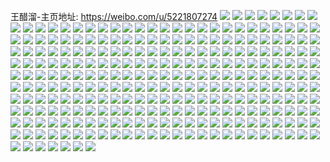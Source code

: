 王醋溜-主页地址: https://weibo.com/u/5221807274 
![](https://wx4.sinaimg.cn/mw2000/005HoaBYly1h990yysvl7j30v91vo1gv.jpg) 
![](https://wx4.sinaimg.cn/mw2000/005HoaBYly1h90vgpvy8sj30v91votop.jpg) 
![](https://wx4.sinaimg.cn/mw2000/005HoaBYly1h8tzki9qjcj31sc2dse82.jpg) 
![](https://wx4.sinaimg.cn/mw2000/005HoaBYly1h8tzkhjmwij30v91jktsp.jpg) 
![](https://wx4.sinaimg.cn/mw2000/005HoaBYly1h8tzl6uj6rj32bd36c1ky.jpg) 
![](https://wx4.sinaimg.cn/mw2000/005HoaBYly1h8tzkm4od7j31sc2dshdu.jpg) 
![](https://wx4.sinaimg.cn/mw2000/005HoaBYly1h8stl1qadxj336c1sbkjl.jpg) 
![](https://wx4.sinaimg.cn/mw2000/005HoaBYly1h85kl3oaw4j31sc2dsnpe.jpg) 
![](https://wx4.sinaimg.cn/mw2000/005HoaBYly1h85kl5tfzhj31sc2ds4qr.jpg) 
![](https://wx4.sinaimg.cn/mw2000/005HoaBYly1h7t21xpuuxj32402ynhdu.jpg) 
![](https://wx4.sinaimg.cn/mw2000/005HoaBYly1h7t21ynocoj327x32ze82.jpg) 
![](https://wx4.sinaimg.cn/mw2000/005HoaBYly1h7t21zrgjsj326q30sb2a.jpg) 
![](https://wx4.sinaimg.cn/mw2000/005HoaBYly1h7t220wlvoj328935p7wi.jpg) 
![](https://wx4.sinaimg.cn/mw2000/005HoaBYly1h73mmp8druj31sc2dsq8h.jpg) 
![](https://wx4.sinaimg.cn/mw2000/005HoaBYly1h73mmnufaaj31sc2d8n2n.jpg) 
![](https://wx4.sinaimg.cn/mw2000/005HoaBYly1h6xms4h18lj32c0340npd.jpg) 
![](https://wx4.sinaimg.cn/mw2000/005HoaBYly1h6g6r9vz42j31sc2dskjm.jpg) 
![](https://wx4.sinaimg.cn/mw2000/005HoaBYly1h65f753eb4j30tp16jqmd.jpg) 
![](https://wx4.sinaimg.cn/mw2000/005HoaBYly1h65f75km6uj30wi1coaen.jpg) 
![](https://wx4.sinaimg.cn/mw2000/005HoaBYly1h5r75wjoanj31sc2dshdu.jpg) 
![](https://wx4.sinaimg.cn/mw2000/005HoaBYly1h5r75yp0cpj31sc2dshdu.jpg) 
![](https://wx4.sinaimg.cn/mw2000/005HoaBYly1h5p87nwnhuj31sc2dshdu.jpg) 
![](https://wx4.sinaimg.cn/mw2000/005HoaBYly1h5p87tpsynj31sc2ds4qq.jpg) 
![](https://wx4.sinaimg.cn/mw2000/005HoaBYly1h5ci2jkcc2j30rl116wr9.jpg) 
![](https://wx4.sinaimg.cn/mw2000/005HoaBYly1h544aw65csj31sc2dsb2a.jpg) 
![](https://wx4.sinaimg.cn/mw2000/005HoaBYly1h544audsblj31sc2dshdu.jpg) 
![](https://wx4.sinaimg.cn/mw2000/005HoaBYgy1h4agb1akvbj32c0341qv7.jpg) 
![](https://wx4.sinaimg.cn/mw2000/005HoaBYgy1h4agaw84gaj32c03401l0.jpg) 
![](https://wx4.sinaimg.cn/mw2000/005HoaBYgy1h4agayue1aj32c03404qs.jpg) 
![](https://wx4.sinaimg.cn/mw2000/005HoaBYgy1h4agb47nn9j32c0340e83.jpg) 
![](https://wx4.sinaimg.cn/mw2000/005HoaBYly1h3ls8qebg5j31qg2e4b2a.jpg) 
![](https://wx4.sinaimg.cn/mw2000/005HoaBYly1h3ls8rcjcvj31r72ds7wi.jpg) 
![](https://wx4.sinaimg.cn/mw2000/005HoaBYly1h3ls8plgrjj31sc2d6e82.jpg) 
![](https://wx4.sinaimg.cn/mw2000/005HoaBYly1h3fzstkj64j31sc2ck1ky.jpg) 
![](https://wx4.sinaimg.cn/mw2000/005HoaBYly1h3fzss8ne4j31sc2cenpd.jpg) 
![](https://wx4.sinaimg.cn/mw2000/005HoaBYly1h2yhvv6yg6j328o35rnpf.jpg) 
![](https://wx4.sinaimg.cn/mw2000/005HoaBYly1h2yhvyhxoyj321u3001kz.jpg) 
![](https://wx4.sinaimg.cn/mw2000/005HoaBYly1h2yhvs0dmyj31vy2o77wj.jpg) 
![](https://wx4.sinaimg.cn/mw2000/005HoaBYly1h2yhw0idtjj31ql2pwe82.jpg) 
![](https://wx4.sinaimg.cn/mw2000/005HoaBYly1h2crn15tybj31zu2uuu0z.jpg) 
![](https://wx4.sinaimg.cn/mw2000/005HoaBYly1h2crn6gmchj31pc2u7u0y.jpg) 
![](https://wx4.sinaimg.cn/mw2000/005HoaBYly1h2crnd3acgj32c03407wk.jpg) 
![](https://wx4.sinaimg.cn/mw2000/005HoaBYly1h2crn2pruuj322435tkjo.jpg) 
![](https://wx4.sinaimg.cn/mw2000/005HoaBYly1h2crn8a2f6j322a2xn1l1.jpg) 
![](https://wx4.sinaimg.cn/mw2000/005HoaBYly1h2crn4cvxdj31t62z74qr.jpg) 
![](https://wx4.sinaimg.cn/mw2000/005HoaBYly1h2crn9iogjj323q2xjqv7.jpg) 
![](https://wx4.sinaimg.cn/mw2000/005HoaBYly1h2crnaklokj31vf2tix6q.jpg) 
![](https://wx4.sinaimg.cn/mw2000/005HoaBYly1h1xhjnr9f4j31ws2ov4qq.jpg) 
![](https://wx4.sinaimg.cn/mw2000/005HoaBYly1h1xhjkbyksj32c0340kjm.jpg) 
![](https://wx4.sinaimg.cn/mw2000/005HoaBYly1h1xhjlui4qj31uz2qlnpe.jpg) 
![](https://wx4.sinaimg.cn/mw2000/005HoaBYly1h1xhjy4thej30u017wqgt.jpg) 
![](https://wx4.sinaimg.cn/mw2000/005HoaBYly1h1xhjpb192j31te2pcu0x.jpg) 
![](https://wx4.sinaimg.cn/mw2000/005HoaBYly1h1imsf3juzj32c0340u0x.jpg) 
![](https://wx4.sinaimg.cn/mw2000/005HoaBYly1h1ieyuknp0j32c0340e1d.jpg) 
![](https://wx4.sinaimg.cn/mw2000/005HoaBYly1h1ieytct71j32c03401kx.jpg) 
![](https://wx4.sinaimg.cn/mw2000/005HoaBYly1h1ieysjsehj32c0340azq.jpg) 
![](https://wx4.sinaimg.cn/mw2000/005HoaBYly1h1ieyty9pqj32c03404ik.jpg) 
![](https://wx4.sinaimg.cn/mw2000/005HoaBYly1h0np4null4j31hv2dsx6p.jpg) 
![](https://wx4.sinaimg.cn/mw2000/005HoaBYly1h0np4osv5xj31if2dsu0x.jpg) 
![](https://wx4.sinaimg.cn/mw2000/005HoaBYly1h0np4qrhwij31ip2dqqv6.jpg) 
![](https://wx4.sinaimg.cn/mw2000/005HoaBYly1h0np4mvlugj31sc2mib2a.jpg) 
![](https://wx4.sinaimg.cn/mw2000/005HoaBYly1h0bohys1n9j32c035nnpf.jpg) 
![](https://wx4.sinaimg.cn/mw2000/005HoaBYly1h0bohze251j32c0340b29.jpg) 
![](https://wx4.sinaimg.cn/mw2000/005HoaBYly1h0boi0ytl7j32c03401kz.jpg) 
![](https://wx4.sinaimg.cn/mw2000/005HoaBYly1h0bohx37fej32c0341b2b.jpg) 
![](https://wx4.sinaimg.cn/mw2000/005HoaBYly1gz9vwnn9u0j31c92dsx6p.jpg) 
![](https://wx4.sinaimg.cn/mw2000/005HoaBYly1gz9vwufghqj31c92dsnpd.jpg) 
![](https://wx4.sinaimg.cn/mw2000/005HoaBYly1gz9vx0dixqj315r24n4qp.jpg) 
![](https://wx4.sinaimg.cn/mw2000/005HoaBYly1gz9vwj9wvwj31sc2kg7wh.jpg) 
![](https://wx4.sinaimg.cn/mw2000/005HoaBYly1gz2leug4enj322n2w0hdt.jpg) 
![](https://wx4.sinaimg.cn/mw2000/005HoaBYly1gz2lew10m5j321l2uyu0x.jpg) 
![](https://wx4.sinaimg.cn/mw2000/005HoaBYly1gz2les0h7ej31sc2dsnpe.jpg) 
![](https://wx4.sinaimg.cn/mw2000/005HoaBYly1gz2leymdnrj31gi2j8kjl.jpg) 
![](https://wx4.sinaimg.cn/mw2000/005HoaBYly1gysa2hbve5j32c0340hdu.jpg) 
![](https://wx4.sinaimg.cn/mw2000/005HoaBYly1gysa2mon68j32c02c0x6p.jpg) 
![](https://wx4.sinaimg.cn/mw2000/005HoaBYly1gysa2tslqlj32c0340e82.jpg) 
![](https://wx4.sinaimg.cn/mw2000/005HoaBYly1gyq6kpkg79j31sc2dsqv5.jpg) 
![](https://wx4.sinaimg.cn/mw2000/005HoaBYly1gyq6ks86lmj31sc2dsx6p.jpg) 
![](https://wx4.sinaimg.cn/mw2000/005HoaBYly1gyq6kva2nyj31sc2dsx6p.jpg) 
![](https://wx4.sinaimg.cn/mw2000/005HoaBYly1gyl41m011oj31sc2dsu0x.jpg) 
![](https://wx4.sinaimg.cn/mw2000/005HoaBYly1gyl41kyjmwj31sc2dsx6p.jpg) 
![](https://wx4.sinaimg.cn/mw2000/005HoaBYly1gyfgtwsg8kj31sc2ds1ky.jpg) 
![](https://wx4.sinaimg.cn/mw2000/005HoaBYly1gyfgw0eokxj31sc2dsx6p.jpg) 
![](https://wx4.sinaimg.cn/mw2000/005HoaBYly1gyfguclwyxj31sc2dsx6p.jpg) 
![](https://wx4.sinaimg.cn/mw2000/005HoaBYly1gyfgtzzuo5j31sc2ds1ky.jpg) 
![](https://wx4.sinaimg.cn/mw2000/005HoaBYly1gyfgtyg0dxj31sc2dsx6p.jpg) 
![](https://wx4.sinaimg.cn/mw2000/005HoaBYly1gyfgttg4wlj31n62dsqv5.jpg) 
![](https://wx4.sinaimg.cn/mw2000/005HoaBYly1gy9tdo5b0bj32am33zqv7.jpg) 
![](https://wx4.sinaimg.cn/mw2000/005HoaBYly1gy9tdjtb34j31zl340u0y.jpg) 
![](https://wx4.sinaimg.cn/mw2000/005HoaBYly1gy9tdm0v1yj32c0340u0z.jpg) 
![](https://wx4.sinaimg.cn/mw2000/005HoaBYly1gy9tdha5s8j327u340qv6.jpg) 
![](https://wx4.sinaimg.cn/mw2000/005HoaBYly1gy63f2qg2aj31xm2x7e82.jpg) 
![](https://wx4.sinaimg.cn/mw2000/005HoaBYly1gy63f05av6j31yl2xjx6p.jpg) 
![](https://wx4.sinaimg.cn/mw2000/005HoaBYly1gy58pkul54j32c0340e82.jpg) 
![](https://wx4.sinaimg.cn/mw2000/005HoaBYly1gy58plp2voj30uw1hgdt7.jpg) 
![](https://wx4.sinaimg.cn/mw2000/005HoaBYly1gy58povw3pj32c0340u0y.jpg) 
![](https://wx4.sinaimg.cn/mw2000/005HoaBYly1gy58pikegij32c035bnpf.jpg) 
![](https://wx4.sinaimg.cn/mw2000/005HoaBYly1gxzappfjqpj32c037fnpf.jpg) 
![](https://wx4.sinaimg.cn/mw2000/005HoaBYly1gxzapnwou8j31ob20dkjl.jpg) 
![](https://wx4.sinaimg.cn/mw2000/005HoaBYly1gxzapvz1o8j32c035b7wj.jpg) 
![](https://wx4.sinaimg.cn/mw2000/005HoaBYly1gxzapqt881j32c036vb2b.jpg) 
![](https://wx4.sinaimg.cn/mw2000/005HoaBYly1gxzaprym1qj32c032zb2b.jpg) 
![](https://wx4.sinaimg.cn/mw2000/005HoaBYly1gxzaptgb9xj31zb2sfu0y.jpg) 
![](https://wx4.sinaimg.cn/mw2000/005HoaBYly1gxrbf456x4j30tv163agp.jpg) 
![](https://wx4.sinaimg.cn/mw2000/005HoaBYly1gx5jadwthhj31dm2g7hdt.jpg) 
![](https://wx4.sinaimg.cn/mw2000/005HoaBYly1gx5jafe4w1j31kk2f9qv6.jpg) 
![](https://wx4.sinaimg.cn/mw2000/005HoaBYly1gx238633k8j30p012t7du.jpg) 
![](https://wx4.sinaimg.cn/mw2000/005HoaBYly1gx2385653mj31cp1zs7wh.jpg) 
![](https://wx4.sinaimg.cn/mw2000/005HoaBYly1gx23894tmtj31is2cob2a.jpg) 
![](https://wx4.sinaimg.cn/mw2000/005HoaBYly1gwfokdw4l3j31cb2cxhdu.jpg) 
![](https://wx4.sinaimg.cn/mw2000/005HoaBYly1gwfok9anv8j31cb2cxu0x.jpg) 
![](https://wx4.sinaimg.cn/mw2000/005HoaBYly1gwfok6zvm3j31cb2cxqv6.jpg) 
![](https://wx4.sinaimg.cn/mw2000/005HoaBYly1gwfokhcn1vj31cb2cxu0y.jpg) 
![](https://wx4.sinaimg.cn/mw2000/005HoaBYly1gwa1jzbb55j31wo2o9qv6.jpg) 
![](https://wx4.sinaimg.cn/mw2000/005HoaBYly1gwa1k06p35j31ha294hdt.jpg) 
![](https://wx4.sinaimg.cn/mw2000/005HoaBYly1gwa1k268wej31r82oanpe.jpg) 
![](https://wx4.sinaimg.cn/mw2000/005HoaBYly1gwa1k2rpy9j313u1s01eg.jpg) 
![](https://wx4.sinaimg.cn/mw2000/005HoaBYly1gwa1jxzx2jj31q42o2b2b.jpg) 
![](https://wx4.sinaimg.cn/mw2000/005HoaBYly1gw48hx8phjj31m42gpu0x.jpg) 
![](https://wx4.sinaimg.cn/mw2000/005HoaBYly1gw48i01ysdj31iz2dh7wh.jpg) 
![](https://wx4.sinaimg.cn/mw2000/005HoaBYly1gw48hsy32sj31o12oxu0x.jpg) 
![](https://wx4.sinaimg.cn/mw2000/005HoaBYly1gw48i4wvtsj31vq2l8npe.jpg) 
![](https://wx4.sinaimg.cn/mw2000/005HoaBYly1gvzl96f84tj32c0340x6q.jpg) 
![](https://wx4.sinaimg.cn/mw2000/005HoaBYly1gvzl91inekj32c03401kz.jpg) 
![](https://wx4.sinaimg.cn/mw2000/005HoaBYly1gvzl9i5p0ij30pd126dqk.jpg) 
![](https://wx4.sinaimg.cn/mw2000/005HoaBYly1gvzl9326hdj322i2w84qq.jpg) 
![](https://wx4.sinaimg.cn/mw2000/005HoaBYly1gvq35qf9a2j61i42d0b2b02.jpg) 
![](https://wx4.sinaimg.cn/mw2000/005HoaBYly1gvq35o0txgj61ij2ds4qr02.jpg) 
![](https://wx4.sinaimg.cn/mw2000/005HoaBYly1gvlpxw0azbj62c0340x6r02.jpg) 
![](https://wx4.sinaimg.cn/mw2000/005HoaBYly1gvlpxx68saj61x52wpe8202.jpg) 
![](https://wx4.sinaimg.cn/mw2000/005HoaBYly1gvlpxz289xj62c0340u0z02.jpg) 
![](https://wx4.sinaimg.cn/mw2000/005HoaBYly1gvlpy0kpmdj62c0340u0z02.jpg) 
![](https://wx4.sinaimg.cn/mw2000/005HoaBYly1gvlpy1ixy5j61sc2dshdt02.jpg) 
![](https://wx4.sinaimg.cn/mw2000/005HoaBYly1gvh2tymymhj61ql2wdu0x02.jpg) 
![](https://wx4.sinaimg.cn/mw2000/005HoaBYly1gvh2u1fzawj61hl28i4qp02.jpg) 
![](https://wx4.sinaimg.cn/mw2000/005HoaBYly1gvh2u3djz1j61q02jfb2902.jpg) 
![](https://wx4.sinaimg.cn/mw2000/005HoaBYly1gvh2tvaw7aj61g82d3kjl02.jpg) 
![](https://wx4.sinaimg.cn/mw2000/005HoaBYly1gvh2u4ferrj61c91qge1s02.jpg) 
![](https://wx4.sinaimg.cn/mw2000/005HoaBYly1gvh2u7nnywj624k302npe02.jpg) 
![](https://wx4.sinaimg.cn/mw2000/005HoaBYly1gvf9qadnlfj62c0340qv502.jpg) 
![](https://wx4.sinaimg.cn/mw2000/005HoaBYly1gvf9qbaik2j32c03404qp.jpg) 
![](https://wx4.sinaimg.cn/mw2000/005HoaBYly1gvf9qe2spuj62c03401kz02.jpg) 
![](https://wx4.sinaimg.cn/mw2000/005HoaBYly1gvf9q93laqj621c2v0hdv02.jpg) 
![](https://wx4.sinaimg.cn/mw2000/005HoaBYly1gvf9qgbeafj629s33zqv702.jpg) 
![](https://wx4.sinaimg.cn/mw2000/005HoaBYly1gvf9r1qm0yj61ub2mwe8102.jpg) 
![](https://wx4.sinaimg.cn/mw2000/005HoaBYly1gv6jannh68j61h42mfqv502.jpg) 
![](https://wx4.sinaimg.cn/mw2000/005HoaBYly1gv6jeopj1kj60ci0ci3yi02.jpg) 
![](https://wx4.sinaimg.cn/mw2000/005HoaBYly1gv6jaqmo45j61rk2ponpe02.jpg) 
![](https://wx4.sinaimg.cn/mw2000/005HoaBYly1guqf8odyq8j61zx2vuqv702.jpg) 
![](https://wx4.sinaimg.cn/mw2000/005HoaBYly1guqf8p4kjkj619h1om7wh02.jpg) 
![](https://wx4.sinaimg.cn/mw2000/005HoaBYly1guqf8k3ho2j61os2gaqv602.jpg) 
![](https://wx4.sinaimg.cn/mw2000/005HoaBYly1gu9bi3h140j625s2vhu0x02.jpg) 
![](https://wx4.sinaimg.cn/mw2000/005HoaBYly1gu9bi4x76wj62c034r7wi02.jpg) 
![](https://wx4.sinaimg.cn/mw2000/005HoaBYly1gu9bi61dzdj624h2tzu0x02.jpg) 
![](https://wx4.sinaimg.cn/mw2000/005HoaBYly1gu73kkzv46j32c03417wj.jpg) 
![](https://wx4.sinaimg.cn/mw2000/005HoaBYly1gu73kgtb7ej32c03404qs.jpg) 
![](https://wx4.sinaimg.cn/mw2000/005HoaBYly1gu73kj3c5pj31r92njqv6.jpg) 
![](https://wx4.sinaimg.cn/mw2000/005HoaBYly1gu73kf8w9hj32c0340x6r.jpg) 
![](https://wx4.sinaimg.cn/mw2000/005HoaBYly1gtymqwfk2bj31mz2f7e82.jpg) 
![](https://wx4.sinaimg.cn/mw2000/005HoaBYly1gtymr6c81uj31tl2vv7wi.jpg) 
![](https://wx4.sinaimg.cn/mw2000/005HoaBYly1gtymr4s5vdj31tc2ra1l0.jpg) 
![](https://wx4.sinaimg.cn/mw2000/005HoaBYly1gtymr27dzrj31i227gkjl.jpg) 
![](https://wx4.sinaimg.cn/mw2000/005HoaBYly1gtymqzkpscj31us2tk4qr.jpg) 
![](https://wx4.sinaimg.cn/mw2000/005HoaBYly1gtymqxvghij31e621gu0x.jpg) 
![](https://wx4.sinaimg.cn/mw2000/005HoaBYly1gtttzzx5q4j30u018pwq3.jpg) 
![](https://wx4.sinaimg.cn/mw2000/005HoaBYly1gttu017rkbj321u2tu4qq.jpg) 
![](https://wx4.sinaimg.cn/mw2000/005HoaBYly1gttu033lvdj320n2ux7wi.jpg) 
![](https://wx4.sinaimg.cn/mw2000/005HoaBYly1gttu04epulj321l2p6u0x.jpg) 
![](https://wx4.sinaimg.cn/mw2000/005HoaBYly1gtttzzgnmuj322a2thx6p.jpg) 
![](https://wx4.sinaimg.cn/mw2000/005HoaBYly1gttu07by1aj32032rse82.jpg) 
![](https://wx4.sinaimg.cn/mw2000/005HoaBYly1gt4vugl5uxj32c03407wi.jpg) 
![](https://wx4.sinaimg.cn/mw2000/005HoaBYly1gt4vuf0qufj31tl2hg4qp.jpg) 
![](https://wx4.sinaimg.cn/mw2000/005HoaBYly1gt4vuk1mt7j32c0340u0x.jpg) 
![](https://wx4.sinaimg.cn/mw2000/005HoaBYly1gt2qjbu2gjj32332vchdu.jpg) 
![](https://wx4.sinaimg.cn/mw2000/005HoaBYly1gt2qjod2s5j32c0340qv7.jpg) 
![](https://wx4.sinaimg.cn/mw2000/005HoaBYly1gt2qj0xmp9j31f72fv7vg.jpg) 
![](https://wx4.sinaimg.cn/mw2000/005HoaBYly1gt2qjecz66j31p22kx1ky.jpg) 
![](https://wx4.sinaimg.cn/mw2000/005HoaBYly1gt2qj8ovm9j32c03401l0.jpg) 
![](https://wx4.sinaimg.cn/mw2000/005HoaBYly1gt2qjjs8udj31zb2lkkjm.jpg) 
![](https://wx4.sinaimg.cn/mw2000/005HoaBYly1gt039ch12aj32c0340e83.jpg) 
![](https://wx4.sinaimg.cn/mw2000/005HoaBYly1gt039d8cjrj318d1m9tti.jpg) 
![](https://wx4.sinaimg.cn/mw2000/005HoaBYly1gt039f7y7yj32c0340kjm.jpg) 
![](https://wx4.sinaimg.cn/mw2000/005HoaBYly1gt039hgpilj31ri2pikjm.jpg) 
![](https://wx4.sinaimg.cn/mw2000/005HoaBYly1gt039l7dbbj326m340kjm.jpg) 
![](https://wx4.sinaimg.cn/mw2000/005HoaBYly1gt039imbepj313p1l4wtv.jpg) 
![](https://wx4.sinaimg.cn/mw2000/005HoaBYly1gsiwqxyk3rj30la0y2tgi.jpg) 
![](https://wx4.sinaimg.cn/mw2000/005HoaBYly1gsiwqx97phj31mc25s7wh.jpg) 
![](https://wx4.sinaimg.cn/mw2000/005HoaBYly1gsiwqvbuerj30v915h7fz.jpg) 
![](https://wx4.sinaimg.cn/mw2000/005HoaBYly1gsiwr0mh6tj319h22m7wh.jpg) 
![](https://wx4.sinaimg.cn/mw2000/005HoaBYly1gsfse8hwzcj31l52tju0x.jpg) 
![](https://wx4.sinaimg.cn/mw2000/005HoaBYly1gsfse77pnxj315l21y1jm.jpg) 
![](https://wx4.sinaimg.cn/mw2000/005HoaBYly1gsfsea5gyfj31ml2w51ky.jpg) 
![](https://wx4.sinaimg.cn/mw2000/005HoaBYly1gsecvesdgqj31eo27v1kx.jpg) 
![](https://wx4.sinaimg.cn/mw2000/005HoaBYly1gsdg5oh3szj321y2ujb2a.jpg) 
![](https://wx4.sinaimg.cn/mw2000/005HoaBYly1gsdg59souyj32c03414qr.jpg) 
![](https://wx4.sinaimg.cn/mw2000/005HoaBYly1gs2z6ycshnj30le0w2wmi.jpg) 
![](https://wx4.sinaimg.cn/mw2000/005HoaBYly1gs2z6wouplj30se15ae0k.jpg) 
![](https://wx4.sinaimg.cn/mw2000/005HoaBYly1gs2z75peccj32202tgu0y.jpg) 
![](https://wx4.sinaimg.cn/mw2000/005HoaBYly1gs2z7qhdbvj319x1t2x6p.jpg) 
![](https://wx4.sinaimg.cn/mw2000/005HoaBYly1gs2z7mg3xhj32c03407wj.jpg) 
![](https://wx4.sinaimg.cn/mw2000/005HoaBYly1gs2z7fb08rj321e33i4qt.jpg) 
![](https://wx4.sinaimg.cn/mw2000/005HoaBYly1grk1ycm38ej31sq2tl4qu.jpg) 
![](https://wx4.sinaimg.cn/mw2000/005HoaBYly1grk1y5qpk0j31sc2dsqv5.jpg) 
![](https://wx4.sinaimg.cn/mw2000/005HoaBYly1grk1yegjg9j31bh228npe.jpg) 
![](https://wx4.sinaimg.cn/mw2000/005HoaBYly1grk1y7e82sj32c0340e82.jpg) 
![](https://wx4.sinaimg.cn/mw2000/005HoaBYly1grk1y3yfxsj31sj2t04qw.jpg) 
![](https://wx4.sinaimg.cn/mw2000/005HoaBYly1grk1y9kifyj32172tahdx.jpg) 
![](https://wx4.sinaimg.cn/mw2000/005HoaBYly1gr8t3j8sudj32bv35she0.jpg) 
![](https://wx4.sinaimg.cn/mw2000/005HoaBYly1gr8t1pod7rj32ap33r1l3.jpg) 
![](https://wx4.sinaimg.cn/mw2000/005HoaBYly1gr8t21h2wtj31rp2uax6s.jpg) 
![](https://wx4.sinaimg.cn/mw2000/005HoaBYly1gr8t2lts41j32c0340npm.jpg) 
![](https://wx4.sinaimg.cn/mw2000/005HoaBYly1gr8t1buaz6j31h026db29.jpg) 
![](https://wx4.sinaimg.cn/mw2000/005HoaBYly1gr8t34pgstj31z62yqhe2.jpg) 
![](https://wx4.sinaimg.cn/mw2000/005HoaBYly1gqx7sv5dkxj32c0340b2h.jpg) 
![](https://wx4.sinaimg.cn/mw2000/005HoaBYly1gqx7sypp3fj32c03407wj.jpg) 
![](https://wx4.sinaimg.cn/mw2000/005HoaBYly1gqx7tz1wcgj30u01407wh.jpg) 
![](https://wx4.sinaimg.cn/mw2000/005HoaBYly1gqx7ta47mkj32c02veqvb.jpg) 
![](https://wx4.sinaimg.cn/mw2000/005HoaBYly1gqx7tighxqj32c0340npj.jpg) 
![](https://wx4.sinaimg.cn/mw2000/005HoaBYly1gqrmm5mpj3j328a2uanpj.jpg) 
![](https://wx4.sinaimg.cn/mw2000/005HoaBYly1gqrmm11zx3j318t1r3x6r.jpg) 
![](https://wx4.sinaimg.cn/mw2000/005HoaBYly1gqll4cy2zfj32c0340b2g.jpg) 
![](https://wx4.sinaimg.cn/mw2000/005HoaBYly1gqll4x0kbfj32b22pcti0.jpg) 
![](https://wx4.sinaimg.cn/mw2000/005HoaBYly1gqll4h15a2j32c0340x6w.jpg) 
![](https://wx4.sinaimg.cn/mw2000/005HoaBYly1gqll4osxz6j32by308hdv.jpg) 
![](https://wx4.sinaimg.cn/mw2000/005HoaBYly1gqll4mija2j32c0340qvc.jpg) 
![](https://wx4.sinaimg.cn/mw2000/005HoaBYly1gqll4yzwnpj32c0340hdu.jpg) 
![](https://wx4.sinaimg.cn/mw2000/005HoaBYly1gqc54y4fmfj32c0340qv6.jpg) 
![](https://wx4.sinaimg.cn/mw2000/005HoaBYly1gqc550wkicj32c0340b2f.jpg) 
![](https://wx4.sinaimg.cn/mw2000/005HoaBYly1gqc551wdjwj317r1mbkfc.jpg) 
![](https://wx4.sinaimg.cn/mw2000/005HoaBYly1gq12v44xlkj32c0340qv5.jpg) 
![](https://wx4.sinaimg.cn/mw2000/005HoaBYly1gq12v2x8faj323c2qy7wh.jpg) 
![](https://wx4.sinaimg.cn/mw2000/005HoaBYly1gq12v09lxej32502uou0z.jpg) 
![](https://wx4.sinaimg.cn/mw2000/005HoaBYly1gq12v52d5nj31yx2on4qp.jpg) 
![](https://wx4.sinaimg.cn/mw2000/005HoaBYly1gq12v79h3ej3263340u11.jpg) 
![](https://wx4.sinaimg.cn/mw2000/005HoaBYly1gq12v1wxuvj31q123c4qr.jpg) 
![](https://wx4.sinaimg.cn/mw2000/005HoaBYly1gporpjvaluj323v2yib2a.jpg) 
![](https://wx4.sinaimg.cn/mw2000/005HoaBYly1gpost4ox43j322p2sfkjo.jpg) 
![](https://wx4.sinaimg.cn/mw2000/005HoaBYly1gpost7mky7j320y2pa7wk.jpg) 
![](https://wx4.sinaimg.cn/mw2000/005HoaBYly1gplmfzpd16j32aq32bu0y.jpg) 
![](https://wx4.sinaimg.cn/mw2000/005HoaBYly1gplmg1ejmmj327i2zfqv6.jpg) 
![](https://wx4.sinaimg.cn/mw2000/005HoaBYly1gplmg3i6djj32542uu4qr.jpg) 
![](https://wx4.sinaimg.cn/mw2000/005HoaBYly1gplmdgb387j31j02ps4qt.jpg) 
![](https://wx4.sinaimg.cn/mw2000/005HoaBYly1gp854qcre8j31j02ps4qt.jpg) 
![](https://wx4.sinaimg.cn/mw2000/005HoaBYly1gp854ogpetj31sc2dsu0y.jpg) 
![](https://wx4.sinaimg.cn/mw2000/005HoaBYly1gp854tsg4dj31j02ps7wl.jpg) 
![](https://wx4.sinaimg.cn/mw2000/005HoaBYly1gp854uqflmj31jk2k5hdt.jpg) 
![](https://wx4.sinaimg.cn/mw2000/005HoaBYly1gp854s29qtj31j02ps4qt.jpg) 
![](https://wx4.sinaimg.cn/mw2000/005HoaBYly1gp854w2cdej32c0340k14.jpg) 
![](https://wx4.sinaimg.cn/mw2000/005HoaBYly1gp4fnrsjuuj31sc2dsu0x.jpg) 
![](https://wx4.sinaimg.cn/mw2000/005HoaBYly1gp4fno0hifj32c0340u0x.jpg) 
![](https://wx4.sinaimg.cn/mw2000/005HoaBYly1gp4fo309xrj30v91vodr2.jpg) 
![](https://wx4.sinaimg.cn/mw2000/005HoaBYly1gp4fnvyioij32c03407wi.jpg) 
![](https://wx4.sinaimg.cn/mw2000/005HoaBYly1gp4fo0zjwcj32c03401kz.jpg) 
![](https://wx4.sinaimg.cn/mw2000/005HoaBYly1gp4fnx9dogj31fy26m1ky.jpg) 
![](https://wx4.sinaimg.cn/mw2000/005HoaBYly1gp4fnzbc8hj32c0340b2b.jpg) 
![](https://wx4.sinaimg.cn/mw2000/005HoaBYly1gp4fo2hw6aj31sc2dsqv5.jpg) 
![](https://wx4.sinaimg.cn/mw2000/005HoaBYly1gp4fnt1ubzj32c02c0npd.jpg) 
![](https://wx4.sinaimg.cn/mw2000/005HoaBYly1gp4fi91rxmj32c0340hd4.jpg) 
![](https://wx4.sinaimg.cn/mw2000/005HoaBYly1gp4fi9sbo8j32c0340qtf.jpg) 
![](https://wx4.sinaimg.cn/mw2000/005HoaBYly1gp4fiav3llj32c03407v8.jpg) 
![](https://wx4.sinaimg.cn/mw2000/005HoaBYly1gp4fibzzg8j32c0340hdt.jpg) 
![](https://wx4.sinaimg.cn/mw2000/005HoaBYly1gou71r1nbij32c03404qq.jpg) 
![](https://wx4.sinaimg.cn/mw2000/005HoaBYly1gou71o7nxyj31sc2ds4qq.jpg) 
![](https://wx4.sinaimg.cn/mw2000/005HoaBYly1gou71pekklj32c0340hdt.jpg) 
![](https://wx4.sinaimg.cn/mw2000/005HoaBYly1fuckl5cw1nj32c02c0b29.jpg) 
